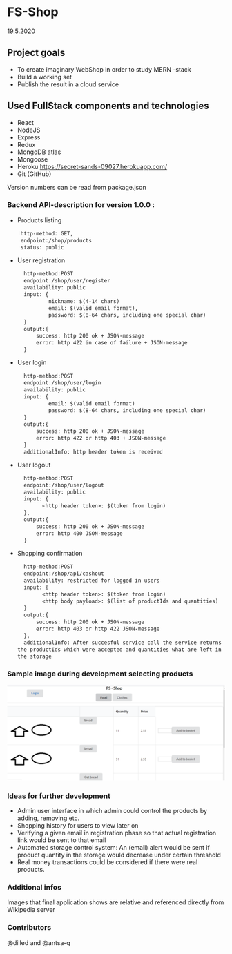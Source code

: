 # FS-Shop

19.5.2020 

## Project goals
- To create imaginary WebShop in order to study MERN -stack
- Build a working set
- Publish the result in a cloud service

## Used FullStack components and technologies

- React
- NodeJS
- Express
- Redux
- MongoDB atlas
- Mongoose
- Heroku        https://secret-sands-09027.herokuapp.com/
- Git (GitHub)

Version numbers can be read from package.json

 ### Backend API-description for version 1.0.0 :

 * Products listing 
   
        http-method: GET,
        endpoint:/shop/products
        status: public
   

* User registration

        http-method:POST
        endpoint:/shop/user/register
        availability: public
        input: {
                nickname: $(4-14 chars)
                email: $(valid email format),
                password: $(8-64 chars, including one special char)
        }
        output:{
            success: http 200 ok + JSON-message
            error: http 422 in case of failure + JSON-message
        }
       

* User login

        http-method:POST
        endpoint:/shop/user/login
        availability: public
        input: {
                email: $(valid email format)
                password: $(8-64 chars, including one special char)
        }
        output:{
            success: http 200 ok + JSON-message
            error: http 422 or http 403 + JSON-message
        }
        additionalInfo: http header token is received

* User logout

        http-method:POST
        endpoint:/shop/user/logout
        availability: public
        input: {
              <http header token>: $(token from login)            
        },
        output:{
            success: http 200 ok + JSON-message
            error: http 400 JSON-message
        }

* Shopping confirmation

        http-method:POST
        endpoint:/shop/api/cashout
        availability: restricted for logged in users
        input: {
              <http header token>: $(token from login)
              <http body payload>: $(list of productIds and quantities)
        }
        output:{
            success: http 200 ok + JSON-message
            error: http 403 or http 422 JSON-message
        },        
        additionalInfo: After succesful service call the service returns the productIds which were accepted and quantities what are left in the storage

### Sample image during development selecting products

![FS-Shop](./images/FS-Shop.png)

### Ideas for further development
* Admin user interface in which admin could control the products by adding, removing etc.
* Shopping history for users to view later on
* Verifying a given email in registration phase so that actual registration link would be sent to that email
* Automated storage control system: An (email) alert would be sent if product quantity in the storage would decrease under certain threshold
* Real money transactions could be considered if there were real products.

### Additional infos
 Images that final application shows are relative and referenced directly from Wikipedia server 

### Contributors
@dilled and @antsa-q
